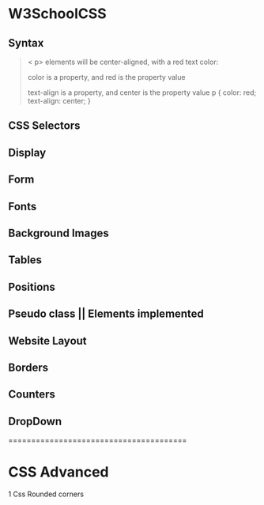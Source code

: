 # W3SchoolCSS

## Syntax

> < p> elements will be center-aligned, with a red text color:
>
> color is a property, and red is the property value
>
> text-align is a property, and center is the property value
p {
  color: red;
  text-align: center;
}

## CSS Selectors
## Display 
## Form 

## Fonts 

## Background Images

## Tables

## Positions

## Pseudo class || Elements implemented

## Website Layout 

## Borders

## Counters

## DropDown 

=======================================

# CSS Advanced 

1 Css Rounded corners
